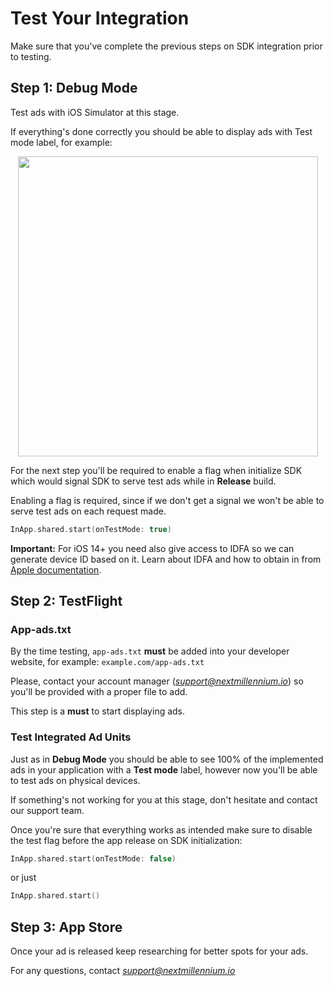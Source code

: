 # Test Your Integration

Make sure that you've complete the previous steps on SDK integration prior to testing.

## Step 1: Debug Mode

Test ads with iOS Simulator at this stage.

If everything's done correctly you should be able to display ads with Test mode label, for example:

<p align="center">
<img src="https://github.com/nextmillenniummedia/inapp-ios-example/blob/main/docs/images/test_ads_banner.png" height="480">
</p>

For the next step you'll be required to enable a flag when initialize SDK which would signal SDK to serve test ads while in **Release** build.

Enabling a flag is required, since if we don't get a signal we won't be able to serve test ads on each request made.

```swift
InApp.shared.start(onTestMode: true)
```

**Important:** For iOS 14+ you need also give access to IDFA so we can generate device ID based on it. Learn about IDFA and how to obtain in from [Apple documentation](https://developer.apple.com/documentation/apptrackingtransparency).

## Step 2: TestFlight

### App-ads.txt

By the time testing, `app-ads.txt` **must** be added into your developer website, for example: `example.com/app-ads.txt`

Please, contact your account manager (*support@nextmillennium.io*) so you'll be provided with a proper file to add.

This step is a **must** to start displaying ads.

### Test Integrated Ad Units

Just as in **Debug Mode** you should be able to see 100% of the implemented ads in your application with a **Test mode** label, however now you'll be able to test ads on physical devices.

If something's not working for you at this stage, don't hesitate and contact our support team.

Once you're sure that everything works as intended make sure to disable the test flag before the app release on SDK initialization:

```swift
InApp.shared.start(onTestMode: false)
```

or just

```swift
InApp.shared.start()
```

## Step 3: App Store

Once your ad is released keep researching for better spots for your ads.

For any questions, contact *support@nextmillennium.io*
